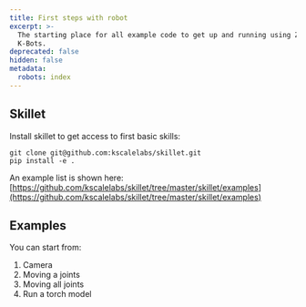 ```yaml
---
title: First steps with robot
excerpt: >-
  The starting place for all example code to get up and running using Zeroth or
  K-Bots. 
deprecated: false
hidden: false
metadata:
  robots: index
---
```

## Skillet

Install skillet to get access to first basic skills:

```
git clone git@github.com:kscalelabs/skillet.git
pip install -e .
```

An example list is shown here: [https://github.com/kscalelabs/skillet/tree/master/skillet/examples](https://github.com/kscalelabs/skillet/tree/master/skillet/examples)

## Examples

You can start from:

1. Camera
2. Moving a joints
3. Moving all joints
4. Run a torch model
